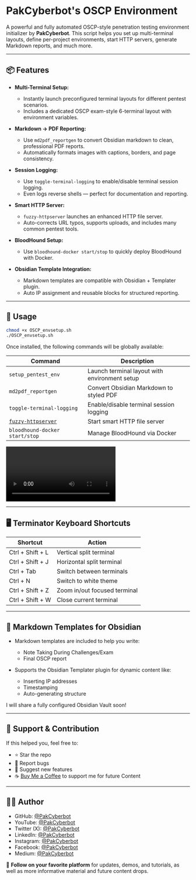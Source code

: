 # PakCyberbot's OSCP Environment

A powerful and fully automated OSCP-style penetration testing environment initializer by **PakCyberbot**. This script helps you set up multi-terminal layouts, define per-project environments, start HTTP servers, generate Markdown reports, and much more.

---

## 📦 Features

* **Multi-Terminal Setup:**

  * Instantly launch preconfigured terminal layouts for different pentest scenarios.
  * Includes a dedicated OSCP exam-style 6-terminal layout with environment variables.

* **Markdown → PDF Reporting:**

  * Use `md2pdf_reportgen` to convert Obsidian markdown to clean, professional PDF reports.
  * Automatically formats images with captions, borders, and page consistency.

* **Session Logging:**

  * Use `toggle-terminal-logging` to enable/disable terminal session logging.
  * Even logs reverse shells — perfect for documentation and reporting.

* **Smart HTTP Server:**

  * `fuzzy-httpserver` launches an enhanced HTTP file server.
  * Auto-corrects URL typos, supports uploads, and includes many common pentest tools.

* **BloodHound Setup:**

  * Use `bloodhound-docker start/stop` to quickly deploy BloodHound with Docker.

* **Obsidian Template Integration:**

  * Markdown templates are compatible with Obsidian + Templater plugin.
  * Auto IP assignment and reusable blocks for structured reporting.

---

## 🚀 Usage

```bash
chmod +x OSCP_envsetup.sh
./OSCP_envsetup.sh
```

Once installed, the following commands will be globally available:

| Command                        | Description                                   |
| ------------------------------ | --------------------------------------------- |
| `setup_pentest_env`            | Launch terminal layout with environment setup |
| `md2pdf_reportgen`             | Convert Obsidian Markdown to styled PDF       |
| `toggle-terminal-logging`      | Enable/disable terminal session logging       |
| [`fuzzy-httpserver`](https://pypi.org/project/fuzzy-httpserver/)             | Start smart HTTP file server   |
| `bloodhound-docker start/stop` | Manage BloodHound via Docker                  |

![Video](assets/installation.mov)

---

## 🖥️ Terminator Keyboard Shortcuts

| Shortcut         | Action                       |
| ---------------- | ---------------------------- |
| Ctrl + Shift + L | Vertical split terminal      |
| Ctrl + Shift + J | Horizontal split terminal    |
| Ctrl + Tab       | Switch between terminals     |
| Ctrl + N         | Switch to white theme        |
| Ctrl + Shift + Z | Zoom in/out focused terminal |
| Ctrl + Shift + W | Close current terminal       |

---

## 📝 Markdown Templates for Obsidian

* Markdown templates are included to help you write:

  * Note Taking During Challenges/Exam
  * Final OSCP report

* Supports the Obsidian Templater plugin for dynamic content like:

  * Inserting IP addresses
  * Timestamping
  * Auto-generating structure

I will share a fully configured Obsidian Vault soon!

---

## 📣 Support & Contribution

If this helped you, feel free to:

* ⭐ Star the repo
* 🐞 Report bugs
* 🧠 Suggest new features
* ☕ [Buy Me a Coffee](https://buymeacoffee.com/pakcyberbot) to support me for future Content

---

## 🧑‍💻 Author

- GitHub: [@PakCyberbot](https://github.com/PakCyberbot)
- YouTube: [@PakCyberbot](https://youtube.com/@PakCyberbot)
- Twitter (X): [@PakCyberbot](https://x.com/PakCyberbot)
- LinkedIn: [@PakCyberbot](https://linkedin.com/in/PakCyberbot)
- Instagram: [@PakCyberbot](https://instagram.com/PakCyberbot)
- Facebook: [@PakCyberbot](https://facebook.com/PakCyberbot)
- Medium: [@PakCyberbot](https://medium.com/@pakcyberbot)

🔗 **Follow on your favorite platform** for updates, demos, and tutorials, as well as more informative material and future content drops.



